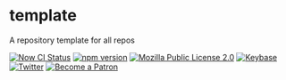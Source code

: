 # template
A repository template for all repos

[![Now CI Status][nowci-img]][nowci-url]
[![npm version][npm-img]][npm-url]
[![Mozilla Public License 2.0][license-img]][license-url]
[![Keybase][keybase-img]][keybase-url]
[![Twitter][twitter-img]][twitter-url]
[![Become a Patron][patreon-img]][patreon-url]
<!-- [![codecov-img][]][codecov-url]-->

<!-- definition -->

[keybase-img]: https://badgen.net/keybase/pgp/tunnckoCore
[keybase-url]: https://keybase.io/tunnckoCore

[twitter-img]: https://badgen.net/twitter/follow/tunnckoCore?icon=twitter
[twitter-url]: https://twitter.com/tunnckoCore

[patreon-url]: https://www.patreon.com/bePatron?u=5579781
[patreon-img]: https://badgen.net/badge/patreon/tunnckoCore/F96854?icon=patreon

<!-- dynamic badges -->

[nowci-img]: https://badgen.net/github/status/tunnckocorehq/template/master/now?label=build&icon=https://icons.charlike-oss.now.sh/zeit-now-white.svg
[nowci-url]: https://tunnckocore.com/zeit-now-as-ci

[npm-img]: https://badgen.net/npm/v/@tunnckocore/template?icon=npm
[npm-url]: https://npmjs.com/package/@tunnckocore/template

[license-img]: https://badgen.net/github/license/tunnckoCoreHQ/template
[license-url]: https://github.com/tunnckoCoreHQ/template/tree/master/LICENSE

[codecov-img]: https://badgen.net/codecov/c/github/tunnckoCoreHQ/template/master?icon=codecov
[codecov-url]: https://codecov.io/gh/tunnckoCoreHQ/template
